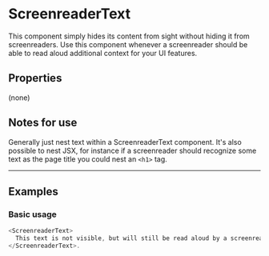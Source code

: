 # ScreenreaderText

This component simply hides its content from sight without hiding it from screenreaders. Use this component whenever a screenreader should be able to read aloud additional context for your UI features.

## Properties

(none)

## Notes for use

Generally just nest text within a ScreenreaderText component. It's also possible to nest JSX, for instance if a screenreader should recognize some text as the page title you could nest an `<h1>` tag.

---

## Examples

### Basic usage

```js
<ScreenreaderText>
  This text is not visible, but will still be read aloud by a screenreader.
</ScreenreaderText>.
```
